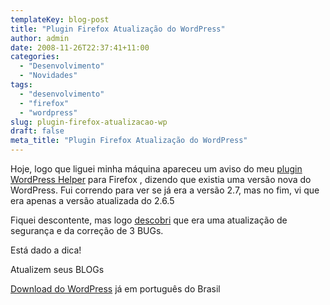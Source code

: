 ```yaml
---
templateKey: blog-post
title: "Plugin Firefox Atualização do WordPress"
author: admin
date: 2008-11-26T22:37:41+11:00
categories:
  - "Desenvolvimento"
  - "Novidades"
tags:
  - "desenvolvimento"
  - "firefox"
  - "wordpress"
slug: plugin-firefox-atualizacao-wp
draft: false
meta_title: "Plugin Firefox Atualização do WordPress"
---
```


Hoje, logo que liguei minha máquina apareceu um aviso do meu [plugin WordPress Helper](https://addons.mozilla.org/pt-BR/firefox/addon/4835 "Plugin WordPress Helper para Firefox") para Firefox , dizendo que existia uma versão nova do WordPress.
Fui correndo para ver se já era a versão 2.7, mas no fim, vi que era apenas a versão atualizada do 2.6.5

Fiquei descontente, mas logo [descobri](http://www.wordpress-br.com/wp/geral/wordpress-265-pt_br "Informações sobre a falha de segurança e os BUGs do WP 2.6.5") que era uma atualização de segurança e da correção de 3 BUGs.

Está dado a dica!

Atualizem seus BLOGs

[Download do WordPress](http://br.wordpress.org/releases/#latest "Versão mais recente do WordPress em Português do Brasil") já em português do Brasil
